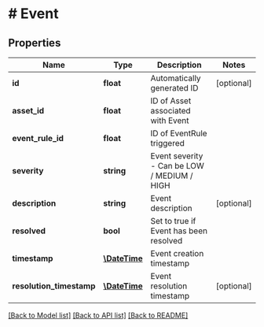 # # Event

## Properties

Name | Type | Description | Notes
------------ | ------------- | ------------- | -------------
**id** | **float** | Automatically generated ID | [optional] 
**asset_id** | **float** | ID of Asset associated with Event | 
**event_rule_id** | **float** | ID of EventRule triggered | 
**severity** | **string** | Event severity - Can be  LOW / MEDIUM / HIGH | 
**description** | **string** | Event description | [optional] 
**resolved** | **bool** | Set to true if Event has been resolved | 
**timestamp** | [**\DateTime**](\DateTime.md) | Event creation timestamp | 
**resolution_timestamp** | [**\DateTime**](\DateTime.md) | Event resolution timestamp | [optional] 

[[Back to Model list]](../../README.md#documentation-for-models) [[Back to API list]](../../README.md#documentation-for-api-endpoints) [[Back to README]](../../README.md)


